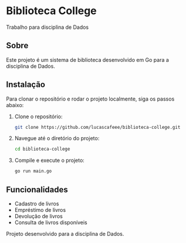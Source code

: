 # Biblioteca College

Trabalho para disciplina de Dados

## Sobre

Este projeto é um sistema de biblioteca desenvolvido em Go para a disciplina de Dados.

## Instalação

Para clonar o repositório e rodar o projeto localmente, siga os passos abaixo:

1. Clone o repositório:

    ```bash
    git clone https://github.com/lucascafeee/biblioteca-college.git
    ```

2. Navegue até o diretório do projeto:

    ```bash
    cd biblioteca-college
    ```

3. Compile e execute o projeto:

    ```bash
    go run main.go
    ```

## Funcionalidades

- Cadastro de livros
- Empréstimo de livros
- Devolução de livros
- Consulta de livros disponíveis

Projeto desenvolvido para a disciplina de Dados.
